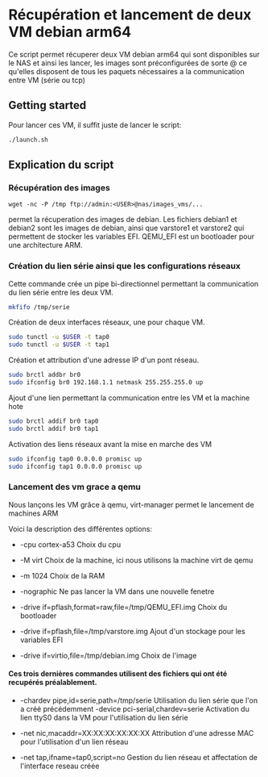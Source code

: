 # Récupération et lancement de deux VM debian arm64

Ce script permet récuperer deux VM debian arm64 qui sont disponibles sur le NAS et ainsi les lancer, les images sont préconfigurées de sorte @ ce qu'elles disposent de tous les paquets nécessaires a la communication entre VM (série ou tcp)

## Getting started

Pour lancer ces VM, il suffit juste de lancer le script:
```bash
./launch.sh
```

## Explication du script

### Récupération des images
```
wget -nc -P /tmp ftp://admin:<USER>@nas/images_vms/...
```
permet la récuperation des images de debian. Les fichiers debian1 et debian2 sont les images de debian, ainsi que varstore1 et varstore2 qui permettent de stocker les variables EFI. QEMU_EFI est un bootloader pour une architecture ARM.

### Création du lien série ainsi que les configurations réseaux

Cette commande crée un pipe bi-directionnel permettant la communication du lien série entre les deux VM.
```bash
mkfifo /tmp/serie
```

Création de deux interfaces réseaux, une pour chaque VM.
```bash
sudo tunctl -u $USER -t tap0
sudo tunctl -u $USER -t tap1
```

Création et attribution d'une adresse IP d'un pont réseau.
```bash
sudo brctl addbr br0
sudo ifconfig br0 192.168.1.1 netmask 255.255.255.0 up
```

Ajout d'une lien permettant la communication entre les VM et la machine hote
```bash
sudo brctl addif br0 tap0
sudo brctl addif br0 tap1
```

Activation des liens réseaux avant la mise en marche des VM
```bash
sudo ifconfig tap0 0.0.0.0 promisc up
sudo ifconfig tap1 0.0.0.0 promisc up
```

### Lancement des vm grace a qemu

Nous lançons les VM grâce à qemu, virt-manager permet le lancement de machines ARM

Voici la description des différentes options:

- -cpu cortex-a53       Choix du cpu
- -M virt               Choix de la machine, ici nous utilisons la machine virt de qemu
- -m 1024               Choix de la RAM
- -nographic            Ne pas lancer la VM dans une nouvelle fenetre

- -drive if=pflash,format=raw,file=/tmp/QEMU_EFI.img        Choix du bootloader
- -drive if=pflash,file=/tmp/varstore.img                   Ajout d'un stockage pour les variables EFI
- -drive if=virtio,file=/tmp/debian.img                     Choix de l'image

#### Ces trois dernières commandes utilisent des fichiers qui ont été recupérés préalablement.

- -chardev pipe,id=serie,path=/tmp/serie   Utilisation du lien série que l'on a créé précédemment
 -device pci-serial,chardev=serie         Activation du lien ttyS0 dans la VM pour l'utilisation du lien série
- -net nic,macaddr=XX:XX:XX:XX:XX:XX       Attribution d'une adresse MAC pour l'utilisation d'un lien réseau

- -net tap,ifname=tap0,script=no           Gestion du lien réseau et affectation de l'interface reseau créée
